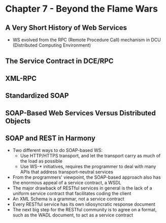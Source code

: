 # Chapter 7 - Beyond the Flame Wars

## A Very Short History of Web Services
* WS evolved from the RPC (Remote Procedure Call) mechanism in DCU (Distributed Computing Environment)

## The Service Contract in DCE/RPC

## XML-RPC

## Standardized SOAP

## SOAP-Based Web Services Versus Distributed Objects

## SOAP and REST in Harmony
* Two different ways to do SOAP-based WS:
    * Use HTTP/HTTPS transport, and let the transport carry as much of the load as possible
    * Use WS-* initiatives, requires the programmer to deal with many APIs that address transport-neutral services
* From the programmers' viewpoint, the SOAP-based approach also has the enormous appeal of a service contract, a WSDL
* The major drawback of RESTful services in general is the lack of a uniform service contract that facilitates coding the client
* An XML Schema is a grammar, not a service contract
* Every RESTful service has its own idiosyncratic response document
* The next big step for the RESTful community is to agree on a format, such as the WADL document, to act as a service contract
